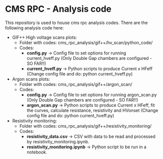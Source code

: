 # CMS RPC - Analysis code

This repository is used to house cms rpc analysis codes. There are the following analysis code here:

* GIF++ High voltage scans plots:
  * Folder with codes: cms_rpc_analysis/gif++/hv_scan/python_code/
  * Codes:
    * **config.py** -> Config file to set options for running current_hveff.py (Only Double Gap chambers are configured - SO FAR!!)
    * **current_hveff.py** -> Python scripts to produce Current x HFeff (Change config file and do: python current_hveff.py)   
* Argon scans plots:
  * Folder with codes: cms_rpc_analysis/gif++/argon_scan/
  * Codes:
    * **config.py** -> Config file to set options for running argon_scan.py (Only Double Gap chambers are configured - SO FAR!!)
    * **argon_scan.py** -> Python scripts to produce Current x HFeff, fit the curves, calculate resistance, resistivity and HVonset (Change config file and do: python current_hveff.py) 
* Resistivity monitoring:
  * Folder with codes: cms_rpc_analysis/gif++/resistivity_monitoring/
  * Codes:
    * **resistivity_data.csv** -> CSV with data to be read and processed by resistivity_monitoring.ipynb.
    * **resistivity_monitoring.ipynb** -> Python script to be run in a notebook.
